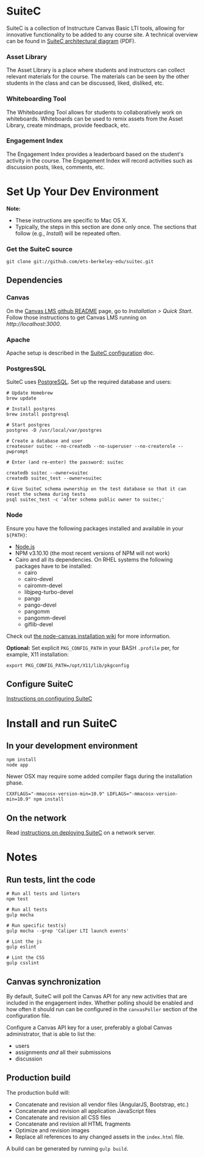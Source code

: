 # SuiteC

SuiteC is a collection of Instructure Canvas Basic LTI tools, allowing for innovative functionality to be added to any course site. A technical overview can be found in [SuiteC architectural diagram](docs/SuiteC-architectural-diagram.pdf) (PDF).

### Asset Library

The Asset Library is a place where students and instructors can collect relevant materials for the course. The materials can  be seen by the other students in the class and can be discussed, liked, disliked, etc.

### Whiteboarding Tool

The Whiteboarding Tool allows for students to collaboratively work on whiteboards. Whiteboards can be used to remix assets from the Asset Library, create mindmaps, provide feedback, etc.

### Engagement Index

The Engagement Index provides a leaderboard based on the student's activity in the course. The Engagement Index will record activities such as discussion posts, likes, comments, etc.

# Set Up Your Dev Environment

**Note:**
 - These instructions are specific to Mac OS X.
 - Typically, the steps in this section are done only once. The sections that follow (e.g., *Install*) will be repeated often.

### Get the SuiteC source

```
git clone git://github.com/ets-berkeley-edu/suitec.git
```

## Dependencies

### Canvas

On the [Canvas LMS github README](https://github.com/instructure/canvas-lms) page, go to *Installation > Quick Start*. Follow those instructions to get Canvas LMS running on *http://localhost:3000*.

### Apache

Apache setup is described in the [SuiteC configuration](docs/configuration.md) doc.

### PostgresSQL

SuiteC uses [PostgreSQL](http://www.postgresql.org). Set up the required database and users:

```
# Update Homebrew
brew update

# Install postgres
brew install postgresql

# Start postgres
postgres -D /usr/local/var/postgres

# Create a database and user
createuser suitec --no-createdb --no-superuser --no-createrole --pwprompt

# Enter (and re-enter) the password: suitec

createdb suitec --owner=suitec
createdb suitec_test --owner=suitec

# Give SuiteC schema ownership on the test database so that it can reset the schema during tests
psql suitec_test -c 'alter schema public owner to suitec;'
```

### Node

Ensure you have the following packages installed and available in your `${PATH}`:

 * [Node.js](http://nodejs.org)
 * NPM v3.10.10 (the most recent versions of NPM will not work)
 * Cairo and all its dependencies. On RHEL systems the following packages have to be installed:
   - cairo
   - cairo-devel
   - cairomm-devel
   - libjpeg-turbo-devel
   - pango
   - pango-devel
   - pangomm
   - pangomm-devel
   - giflib-devel

Check out [the node-canvas installation wiki](https://github.com/Automattic/node-canvas/wiki/Installation---Fedora) for more information.

**Optional:** Set explicit `PKG_CONFIG_PATH` in your BASH `.profile` per, for example, X11 installation:

```
export PKG_CONFIG_PATH=/opt/X11/lib/pkgconfig
```

## Configure SuiteC

[Instructions on configuring SuiteC](docs/configuration.md)

# Install and run SuiteC

## In your development environment

```
npm install
node app
```

Newer OSX may require some added compiler flags during the installation phase.
```
CXXFLAGS="-mmacosx-version-min=10.9" LDFLAGS="-mmacosx-version-min=10.9" npm install
```


## On the network

Read [instructions on deploying SuiteC](docs/deployment.md) on a network server.

# Notes

## Run tests, lint the code

```
# Run all tests and linters
npm test

# Run all tests
gulp mocha

# Run specific test(s)
gulp mocha --grep 'Caliper LTI launch events'

# Lint the js
gulp eslint

# Lint the CSS
gulp csslint
```

## Canvas synchronization

By default, SuiteC will poll the Canvas API for any new activities that are included in the
engagement index. Whether polling should be enabled and how often it should run can be configured
in the `canvasPoller` section of the configuration file.

Configure a Canvas API key for a user, preferably a global Canvas administrator, that is able to list the:
 - users
 - assignments *and* all their submissions
 - discussion

## Production build

The production build will:
 - Concatenate and revision all vendor files (AngularJS, Bootstrap, etc.)
 - Concatenate and revision all application JavaScript files
 - Concatenate and revision all CSS files
 - Concatenate and revision all HTML fragments
 - Optimize and revision images
 - Replace all references to any changed assets in the `index.html` file.

A build can be generated by running `gulp build`.
